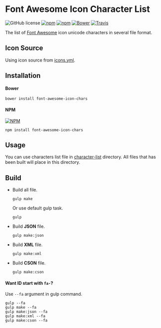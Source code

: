 # Font Awesome Icon Character List
![GitHub license](https://img.shields.io/github/license/gluons/Font-Awesome-Icon-Chars.svg?style=flat-square)
[![npm](https://img.shields.io/npm/v/font-awesome-icon-chars.svg?style=flat-square)](https://www.npmjs.com/package/font-awesome-icon-chars)
[![npm](https://img.shields.io/npm/dt/font-awesome-icon-chars.svg?style=flat-square)](https://www.npmjs.com/package/font-awesome-icon-chars)
[![Bower](https://img.shields.io/bower/v/font-awesome-icon-chars.svg?style=flat-square)](https://github.com/gluons/Font-Awesome-Icon-Chars)
[![Travis](https://img.shields.io/travis/gluons/Font-Awesome-Icon-Chars.svg?style=flat-square)](https://travis-ci.org/gluons/Font-Awesome-Icon-Chars)

The list of [Font Awesome](http://fontawesome.io/) icon unicode characters in several file format.

## Icon Source
Using icon source from [icons.yml](https://github.com/FortAwesome/Font-Awesome/blob/master/src/icons.yml).

## Installation
#### Bower
```
bower install font-awesome-icon-chars
```
#### NPM
[![NPM](https://nodei.co/npm/font-awesome-icon-chars.png?downloads=true&downloadRank=true&stars=true)](https://www.npmjs.com/package/font-awesome-icon-chars)
```
npm install font-awesome-icon-chars
```

## Usage
You can use characters list file in [character-list](https://github.com/gluons/Font-Awesome-Icon-Chars/tree/master/character-list) directory. All files that has been built will place in this directory.

## Build
- Build all file.
  ```
  gulp make
  ```
  Or use default gulp task.
  ```
  gulp
  ```

- Build **JSON** file.
  ```
  gulp make:json
  ```

- Build **XML** file.
  ```
  gulp make:xml
  ```

- Build **CSON** file.
  ```
  gulp make:cson
  ```

#### Want ID start with `fa-`?
Use `--fa` argument in gulp command.
```
gulp --fa
gulp make --fa
gulp make:json --fa
gulp make:xml --fa
gulp make:cson --fa
```
